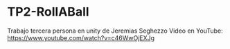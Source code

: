 # TP2-RollABall
Trabajo tercera persona en unity de Jeremias Seghezzo
Video en YouTube: https://www.youtube.com/watch?v=c46WwOjEXJg
